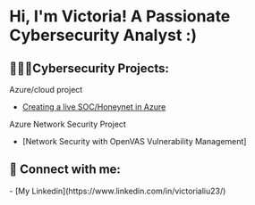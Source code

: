 <h1>Hi, I'm Victoria! A Passionate Cybersecurity Analyst :)

<h2>👩🏻‍💻Cybersecurity Projects:</h2>

Azure/cloud project
- [Creating a live SOC/Honeynet in Azure](https://github.com/vicliulyc/cloud-soc)

Azure Network Security Project
- [Network Security with OpenVAS Vulnerability Management]

<h2> 🤳 Connect with me:</h2>
- [My Linkedin](https://www.linkedin.com/in/victorialiu23/)




